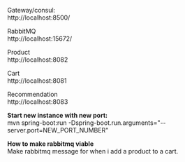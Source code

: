 Gateway/consul:<br>
http://localhost:8500/

RabbitMQ<br>
http://localhost:15672/

Product<br>
http://localhost:8082

Cart <br>
http://localhost:8081

Recommendation<br>
http://localhost:8083

<strong>Start new instance with new port:</strong><br>
mvn spring-boot:run -Dspring-boot.run.arguments="--server.port=NEW_PORT_NUMBER"


<strong>How to make rabbitmq viable</strong><br>
Make rabbitmq message for when i add a product to a cart.

